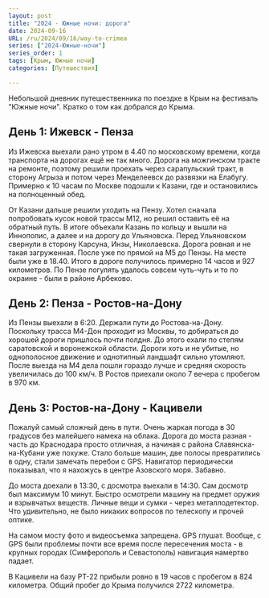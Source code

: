 ```yaml
---
layout: post
title: "2024 - Южные ночи: дорога"
date: 2024-09-16
URL: /ru/2024/09/16/way-to-crimea
series: ["2024-Южные-ночи"]
series_order: 1
tags: [Крым, Южные ночи]
categories: [Путешествия]

---
```


Небольшой дневник путешественника по поездке в Крым на фестиваль "Южные ночи". Кратко о том как добрался до Крыма.

## День 1: Ижевск - Пенза

Из Ижевска выехали рано утром в 4.40 по московскому времени, когда транспорта на дорогах ещё не так много. Дорога на можгинском тракте на ремонте, поэтому решили проехать через сарапульский тракт, в сторону Агрыза и потом через Менделеевск до развязки на Елабугу. Примерно к 10 часам по Москве подошли к Казани, где и остановились на полноценный обед.  
  
От Казани дальше решили уходить на Пензу. Хотел сначала попробовать кусок новой трассы М12, но решил оставить её на обратный путь. В итоге объехали Казань по кольцу и вышли на Иннополис, а далее и на дорогу до Ульяновска. Перед Ульяновском свернули в сторону Карсуна, Инзы, Николаевска. Дорога ровная и не такая загруженная. После уже по прямой на М5 до Пензы. На месте были уже в 18.40. Итого в дороге получилось примерно 14 часов и 927 километров. По Пензе погулять удалось совсем чуть-чуть и то по окраине - были в районе Арбеково.

## День 2: Пенза - Ростов-на-Дону

Из Пензы выехали в 6:20. Держали пути до Ростова-на-Дону. Поскольку трасса М4-Дон проходит из Москвы, то добираться до хорошей дороги пришлось почти полдня. До этого ехали по степям саратовской и воронежской области. Дороги хоть и не убитые, но однополосное движение и однотипный ландшафт сильно утомляют. После выезда на М4 дела пошли гораздо лучше и средняя скорость увеличилась до 100 км/ч. В Ростов приехали около 7 вечера с пробегом в 970 км.

## День 3: Ростов-на-Дону - Кацивели

Пожалуй самый сложный день в пути. Очень жаркая погода в 30 градусов без малейшего намека на облака. Дорога до моста разная - часть до Краснодара просто отличная, а начиная с района Славянска-на-Кубани уже похуже. Стало больше машин, две полосы превратились в одну, стали замечать перебои с GPS. Навигатор периодически показывал, что я нахожусь в центре Азовского моря. Забавно.

До моста доехали в 13:30, с досмотра выехали в 14:30. Сам досмотр был максимум 10 минут. Быстро осмотрели машину на предмет оружия и взрывчатых веществ. Личные вещи и сумки - через металлодетектор. Что удивительно, не было никаких вопросов по телескопу и прочей оптике.

На самом мосту фото и видеосъемка запрещена. GPS глушат. Вообще, с GPS были проблемы почти все время после пересечения моста - в крупных городах (Симферополь и Севастополь) навигация намертво падает.

В Кацивели на базу РТ-22 прибыли ровно в 19 часов с пробегом в 824 километра. Общий пробег до Крыма получился 2722 километра.